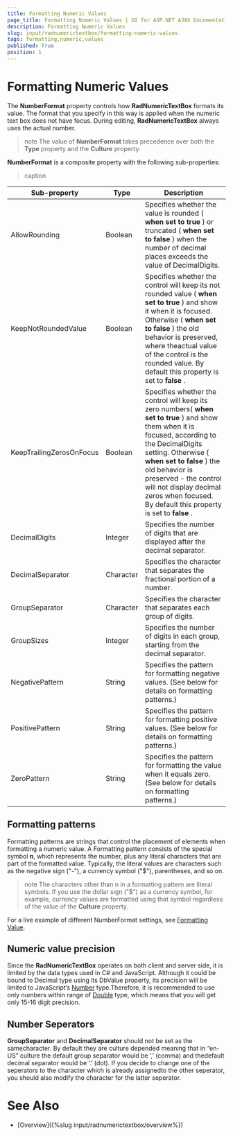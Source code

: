 ```yaml
---
title: Formatting Numeric Values
page_title: Formatting Numeric Values | UI for ASP.NET AJAX Documentation
description: Formatting Numeric Values
slug: input/radnumerictextbox/formatting-numeric-values
tags: formatting,numeric,values
published: True
position: 1
---
```


# Formatting Numeric Values



The **NumberFormat** property controls how **RadNumericTextBox** formats its value. The format that you specify in this way is applied when the numeric text box does not have focus. During editing, **RadNumericTextBox** always uses the actual number.

>note The value of **NumberFormat** takes precedence over both the **Type** property and the **Culture** property.
>


**NumberFormat** is a composite property with the following sub-properties:


>caption  

|  **Sub-property**  |  **Type**  |  **Description**  |
| ------ | ------ | ------ |
|AllowRounding|Boolean|Specifies whether the value is rounded ( **when set to true** ) or truncated ( **when set to false** ) when the number of decimal places exceeds the value of DecimalDigits.|
|KeepNotRoundedValue|Boolean|Specifies whether the control will keep its not rounded value ( **when set to true** ) and show it when it is focused. Otherwise ( **when set to false** ) the old behavior is preserved, where theactual value of the control is the rounded value. By default this property is set to **false** .|
|KeepTrailingZerosOnFocus|Boolean|Specifies whether the control will keep its zero numbers( **when set to true** ) and show them when it is focused, according to the DecimalDigits setting. Otherwise ( **when set to false** ) the old behavior is preserved - the control will not display decimal zeros when focused. By default this property is set to **false** .|
|DecimalDigits|Integer|Specifies the number of digits that are displayed after the decimal separator.|
|DecimalSeparator|Character|Specifies the character that separates the fractional portion of a number.|
|GroupSeparator|Character|Specifies the character that separates each group of digits.|
|GroupSizes|Integer|Specifies the number of digits in each group, starting from the decimal separator.|
|NegativePattern|String|Specifies the pattern for formatting negative values. (See below for details on formatting patterns.)|
|PositivePattern|String|Specifies the pattern for formatting positive values. (See below for details on formatting patterns.)|
|ZeroPattern|String|Specifies the pattern for formatting the value when it equals zero. (See below for details on formatting patterns.)|

## Formatting patterns

Formatting patterns are strings that control the placement of elements when formatting a numeric value. A Formatting pattern consists of the special symbol **n**, which represents the number, plus any literal characters that are part of the formatted value. Typically, the literal values are characters such as the negative sign ("-"), a currency symbol ("$"), parentheses, and so on.

>note The characters other than n in a formatting pattern are literal symbols. If you use the dollar sign ("$") as a currency symbol, for example, currency values are formatted using that symbol regardless of the value of the **Culture** property.
>


For a live example of different NumberFormat settings, see [Formatting Value](http://demos.telerik.com/aspnet-ajax/Input/Examples/RadNumericTextBox/Formatting/DefaultCS.aspx).

## Numeric value precision

Since the **RadNumericTextBox** operates on both client and server side, it is limited by the data types used in C# and JavaScript. Although it could be bound to Decimal type using its DbValue property, its precision will be limited to JavaScript’s [Number](https://developer.mozilla.org/en-US/docs/JavaScript/Reference/Global_Objects/Number) type.Therefore, it is recommended to use only numbers within range of [Double](http://msdn.microsoft.com/en-us/library/678hzkk9%28v=vs.80%29.aspx) type, which means that you will get only 15-16 digit precision.

## Number Seperators

**GroupSeparator** and **DecimalSeparator** should not be set as the samecharacter. By default they are culture depended meaning that in “en-US” culture the default group separator would be ‘,’ (comma) and thedefault decimal separator would be ‘.’ (dot). If you decide to change one of the seperators to the character which is already assignedto the other seperator, you should also modify the character for the latter seperator.

# See Also

 * [Overview]({%slug input/radnumerictextbox/overview%})
